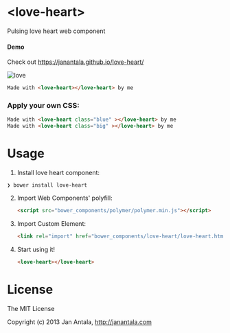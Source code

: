 # &lt;love-heart&gt;

Pulsing love heart web component

#### Demo
Check out https://janantala.github.io/love-heart/

![love](https://raw.github.com/janantala/love-heart/canary/img/love.gif)
```html
Made with <love-heart></love-heart> by me
```

### Apply your own CSS:

```html
Made with <love-heart class="blue" ></love-heart> by me
Made with <love-heart class="big" ></love-heart> by me
```

# Usage

1. Install love heart component:

  ```
  ❯ bower install love-heart
  ```

2. Import Web Components' polyfill:

	```html
	<script src="bower_components/polymer/polymer.min.js"></script>
	```

3. Import Custom Element:

	```html
	<link rel="import" href="bower_components/love-heart/love-heart.html">
	```

4. Start using it!

	```html
	<love-heart></love-heart>
	```

# License

The MIT License

Copyright (c) 2013 Jan Antala, http://janantala.com
